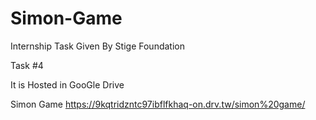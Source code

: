 # Simon-Game


Internship Task Given By Stige Foundation

Task #4

It is Hosted in GooGle Drive

Simon Game
https://9kqtridzntc97ibflfkhaq-on.drv.tw/simon%20game/


